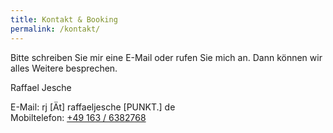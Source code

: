 ```yaml
---
title: Kontakt & Booking
permalink: /kontakt/
---
```


Bitte schreiben Sie mir eine E-Mail oder rufen Sie mich an. Dann können wir alles Weitere besprechen.

Raffael Jesche

E-Mail: <span class="mail">rj [Ät] raffaeljesche [PUNKT.] de</span>  
Mobiltelefon: [+49 163 / 6382768](tel:+491636382768)


